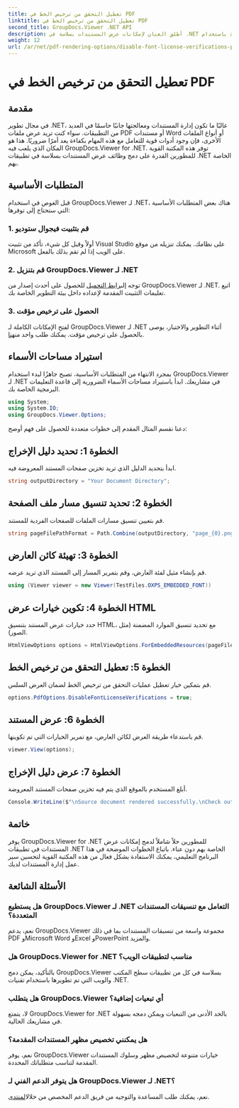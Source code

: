 ```yaml
---
title: تعطيل التحقق من ترخيص الخط في PDF
linktitle: تعطيل التحقق من ترخيص الخط في PDF
second_title: GroupDocs.Viewer .NET API
description: أطلق العنان لإمكانات عرض المستندات بسلاسة في .NET الخاص بك باستخدام GroupDocs.Viewer لـ .NET. يمكنك دمج عرض المستندات وتخصيصه بسهولة مع الحد الأدنى من التبعيات.
weight: 12
url: /ar/net/pdf-rendering-options/disable-font-license-verifications-pdf/
---
```


# تعطيل التحقق من ترخيص الخط في PDF

## مقدمة
في مجال تطوير .NET، غالبًا ما تكون إدارة المستندات ومعالجتها جانبًا حاسمًا في العديد من التطبيقات. سواء كنت تريد عرض ملفات PDF أو مستندات Word أو أنواع الملفات الأخرى، فإن وجود أدوات قوية للتعامل مع هذه المهام بكفاءة يعد أمرًا ضروريًا. هذا هو المكان الذي يلعب فيه GroupDocs.Viewer for .NET. توفر هذه المكتبة القوية للمطورين القدرة على دمج وظائف عرض المستندات بسلاسة في تطبيقات .NET الخاصة بهم.
## المتطلبات الأساسية
قبل الغوص في استخدام GroupDocs.Viewer لـ .NET، هناك بعض المتطلبات الأساسية التي ستحتاج إلى توفرها:
### 1. قم بتثبيت فيجوال ستوديو
أولاً وقبل كل شيء، تأكد من تثبيت Visual Studio على نظامك. يمكنك تنزيله من موقع Microsoft على الويب إذا لم تقم بذلك بالفعل.
### 2. قم بتنزيل GroupDocs.Viewer لـ .NET
 توجه إلى[رابط التحميل](https://releases.groupdocs.com/viewer/net/) للحصول على أحدث إصدار من GroupDocs.Viewer لـ .NET. اتبع تعليمات التثبيت المقدمة لإعداده داخل بيئة التطوير الخاصة بك.
### 3. الحصول على ترخيص مؤقت
 لفتح الإمكانات الكاملة لـ GroupDocs.Viewer لـ .NET أثناء التطوير والاختبار، يوصى بالحصول على ترخيص مؤقت. يمكنك طلب واحد من[هنا](https://purchase.groupdocs.com/temporary-license/).

## استيراد مساحات الأسماء
بمجرد الانتهاء من المتطلبات الأساسية، تصبح جاهزًا لبدء استخدام GroupDocs.Viewer لـ .NET في مشاريعك. ابدأ باستيراد مساحات الأسماء الضرورية إلى قاعدة التعليمات البرمجية الخاصة بك.
```csharp
using System;
using System.IO;
using GroupDocs.Viewer.Options;
```

دعنا نقسم المثال المقدم إلى خطوات متعددة للحصول على فهم أوضح:
## الخطوة 1: تحديد دليل الإخراج
ابدأ بتحديد الدليل الذي تريد تخزين صفحات المستند المعروضة فيه.
```csharp
string outputDirectory = "Your Document Directory";
```
## الخطوة 2: تحديد تنسيق مسار ملف الصفحة
قم بتعيين تنسيق مسارات الملفات للصفحات الفردية للمستند.
```csharp
string pageFilePathFormat = Path.Combine(outputDirectory, "page_{0}.png");
```
## الخطوة 3: تهيئة كائن العارض
قم بإنشاء مثيل لفئة العارض، وقم بتمرير المسار إلى المستند الذي تريد عرضه.
```csharp
using (Viewer viewer = new Viewer(TestFiles.OXPS_EMBEDDED_FONT))
```
## الخطوة 4: تكوين خيارات عرض HTML
حدد خيارات عرض المستند بتنسيق HTML، مع تحديد تنسيق الموارد المضمنة (مثل الصور).
```csharp
HtmlViewOptions options = HtmlViewOptions.ForEmbeddedResources(pageFilePathFormat);
```
## الخطوة 5: تعطيل التحقق من ترخيص الخط
قم بتمكين خيار تعطيل عمليات التحقق من ترخيص الخط لضمان العرض السلس.
```csharp
options.PdfOptions.DisableFontLicenseVerifications = true;
```
## الخطوة 6: عرض المستند
قم باستدعاء طريقة العرض لكائن العارض، مع تمرير الخيارات التي تم تكوينها.
```csharp
viewer.View(options);
```
## الخطوة 7: عرض دليل الإخراج
أبلغ المستخدم بالموقع الذي يتم فيه تخزين صفحات المستند المعروضة.
```csharp
Console.WriteLine($"\nSource document rendered successfully.\nCheck output in {outputDirectory}.");
```

## خاتمة
يوفر GroupDocs.Viewer for .NET للمطورين حلاً شاملاً لدمج إمكانات عرض المستندات في تطبيقات .NET الخاصة بهم دون عناء. باتباع الخطوات الموضحة في هذا البرنامج التعليمي، يمكنك الاستفادة بشكل فعال من هذه المكتبة القوية لتحسين سير عمل إدارة المستندات لديك.
## الأسئلة الشائعة
### هل يستطيع GroupDocs.Viewer لـ .NET التعامل مع تنسيقات المستندات المتعددة؟
نعم، يدعم GroupDocs.Viewer مجموعة واسعة من تنسيقات المستندات بما في ذلك PDF وMicrosoft Word وExcel وPowerPoint والمزيد.
### هل GroupDocs.Viewer for .NET مناسب لتطبيقات الويب؟
بالتأكيد، يمكن دمج GroupDocs.Viewer بسلاسة في كل من تطبيقات سطح المكتب والويب التي تم تطويرها باستخدام تقنيات .NET.
### هل يتطلب GroupDocs.Viewer أي تبعيات إضافية؟
لا، يتمتع GroupDocs.Viewer for .NET بالحد الأدنى من التبعيات ويمكن دمجه بسهولة في مشاريعك الحالية.
### هل يمكنني تخصيص مظهر المستندات المقدمة؟
نعم، يوفر GroupDocs.Viewer خيارات متنوعة لتخصيص مظهر وسلوك المستندات المقدمة لتناسب متطلباتك المحددة.
### هل يتوفر الدعم الفني لـ GroupDocs.Viewer لـ .NET؟
 نعم، يمكنك طلب المساعدة والتوجيه من فريق الدعم المخصص من خلال[المنتدى](https://forum.groupdocs.com/c/viewer/9).